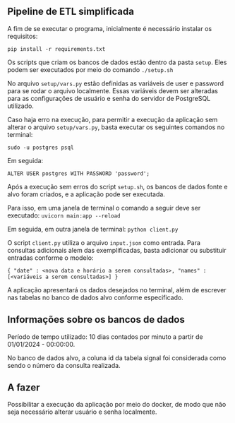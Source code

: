 ## Pipeline de ETL simplificada

A fim de se executar o programa, inicialmente é necessário instalar os requisitos:

`pip install -r requirements.txt`

Os scripts que criam os bancos de dados estão dentro da pasta `setup`. Eles podem ser executados por meio do comando `./setup.sh`

No arquivo `setup/vars.py` estão definidas as variáveis de user e password para se rodar o arquivo localmente. Essas variáveis devem ser alteradas para as configurações de usuário e senha do servidor de PostgreSQL utilizado.

Caso haja erro na execução, para permitir a execução da aplicação sem alterar o arquivo `setup/vars.py`, basta executar os seguintes comandos no terminal:

`sudo -u postgres psql`

Em seguida:

`ALTER USER postgres WITH PASSWORD 'password';`

Após a execução sem erros do script `setup.sh`, os bancos de dados fonte e alvo foram criados, e a aplicação pode ser executada.

Para isso, em uma janela de terminal o comando a seguir deve ser executado: `uvicorn main:app --reload`

Em seguida, em outra janela de terminal: `python client.py`

O script `client.py` utiliza o arquivo `input.json` como entrada. Para consultas adicionais alem das exemplificadas, basta adicionar ou substituir entradas conforme o modelo:

`{
            "date" : <nova data e horário a serem consultadas>,
            "names" : [<variáveis a serem consultadas>]
        }`

A aplicação apresentará os dados desejados no terminal, além de escrever nas tabelas no banco de dados alvo conforme especificado.

## Informações sobre os bancos de dados

Período de tempo utilizado: 10 dias contados por minuto a partir de 01/01/2024 - 00:00:00.

No banco de dados alvo, a coluna id da tabela signal foi considerada como sendo o número da consulta realizada.

## A fazer

Possibilitar a execução da aplicação por meio do docker, de modo que não seja necessário alterar usuário e senha localmente.